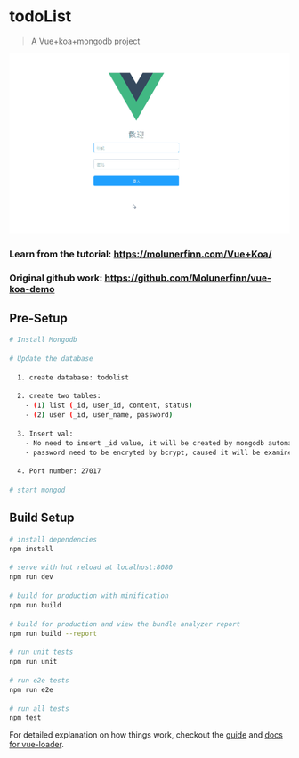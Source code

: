 # todoList

> A Vue+koa+mongodb project

![image](https://github.com/ken90242/todoList/blob/master/demo.gif)
### Learn from the tutorial: https://molunerfinn.com/Vue+Koa/
### Original github work: https://github.com/Molunerfinn/vue-koa-demo

## Pre-Setup
``` bash
# Install Mongodb

# Update the database

  1. create database: todolist
  
  2. create two tables: 
    - (1) list (_id, user_id, content, status)
    - (2) user (_id, user_name, password)
    
  3. Insert val:
    - No need to insert _id value, it will be created by mongodb automatically
    - password need to be encryted by bcrypt, caused it will be examined
    
  4. Port number: 27017
  
# start mongod
```

## Build Setup

``` bash
# install dependencies
npm install

# serve with hot reload at localhost:8080
npm run dev

# build for production with minification
npm run build

# build for production and view the bundle analyzer report
npm run build --report

# run unit tests
npm run unit

# run e2e tests
npm run e2e

# run all tests
npm test
```

For detailed explanation on how things work, checkout the [guide](http://vuejs-templates.github.io/webpack/) and [docs for vue-loader](http://vuejs.github.io/vue-loader).
